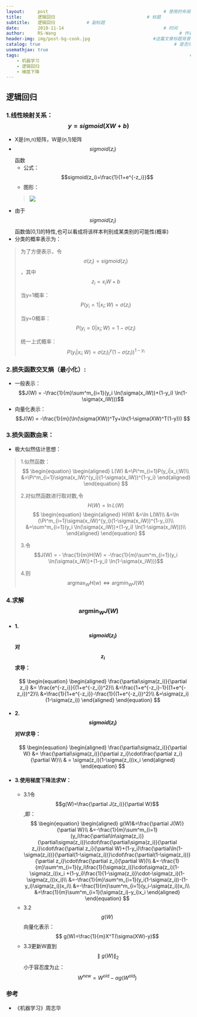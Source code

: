 ```yaml
---
layout:     post   				                            # 使用的布局（不需要改）
title:      逻辑回归				                   # 标题 
subtitle:   逻辑回归            # 副标题
date:       2018-11-14 				                        # 时间
author:     RS-Wang 						                      # 作者
header-img: img/post-bg-cook.jpg 	                    #这篇文章标题背景图片
catalog: true 						                            # 是否归档
usemathjax: true
tags:								                                  #标签
    - 机器学习
    - 逻辑回归
    - 梯度下降
---
```


## 逻辑回归

### 1.线性映射关系：$$y = sigmoid(XW + b)$$
- X是(m,n)矩阵，W是(n,1)矩阵
- $$sigmoid(z_i)$$函数
    - 公式：$$sigmoid(z_i)=\frac{1}{1+e^{-z_i}}$$
    - 图形：
    > ![](https://gss0.bdstatic.com/94o3dSag_xI4khGkpoWK1HF6hhy/baike/s%3D220/sign=dc4b35fe37a85edffe8cf921795509d8/c9fcc3cec3fdfc03f23fbf16d73f8794a5c226dc.jpg)
- 由于$$sigmoid(z_i)$$函数值[0,1]的特性,也可以看成将该样本判别成某类别的可能性(概率)
- 分类的概率表示为：
> 为了方便表示，令 $$\sigma(z_i)=sigmoid(z_i)$$，其中$$z_i = x_iW+b$$
> 
> 当y=1概率：$$P(y_i=1\vert x_i;W) = \sigma(z_i)$$ 
> 
> 当y=0概率：$$P(y_i=0\vert x_i;W) = 1-\sigma(z_i)$$
> 
> 统一上式概率：$$P(y_i|x_i;W) = \sigma(z_i)^y_i(1-\sigma(z_i))^{1-y_i}$$

### 2.损失函数交叉熵（最小化）:
- 一般表示：
    $$J(W) = -\frac{1}{m}\sum^m_{i=1}(y_i \ln(\sigma(x_iW))+(1-y_i) \ln(1-\sigma(x_iW)))$$
- 向量化表示：
    $$J(W) = -\frac{1}{m}(\ln(\sigma(XW))^Ty+\ln(1-\sigma(XW)^T(1-y))) $$

### 3.损失函数由来：
- 极大似然估计思想：
> 1.似然函数：
    $$
    \begin{equation}
    \begin{aligned}
    L(W) &=\Pi^m_{i=1}P(y_i|x_i;W)\\
    &=\Pi^m_{i=1}\sigma(x_iW)^{y_i}(1-\sigma(x_iW))^{1-y_i}
    \end{aligned}
    \end{equation}
    $$
>
> 2.对似然函数进行取对数,令 $$H(W) = \ln L(W)$$
    $$
    \begin{equation}
    \begin{aligned}
    H(W) &=\ln L(W)\\
    &=\ln (\Pi^m_{i=1}\sigma(x_iW)^{y_i}(1-\sigma(x_iW))^{1-y_i})\\
    &=\sum^m_{i=1}(y_i \ln(\sigma(x_iW))+(1-y_i) \ln(1-\sigma(x_iW)))\\
    \end{aligned}
    \end{equation}
    $$
>
> 3.令 $$J(W) = - \frac{1}{m}H(W) = -\frac{1}{m}\sum^m_{i=1}(y_i \ln(\sigma(x_iW))+(1-y_i) \ln(1-\sigma(x_iW)))$$
> 
> 4.则$$\mathop{\arg\max}_{W} H(w) \Leftrightarrow \mathop{\arg\min}_{W}J(W)$$

### 4.求解$$\mathop{\arg\min}_{W}J(W)$$
- #### 1.$$sigmoid(z_i)$$对$$z_i$$求导：
    $$
    \begin{equation}
    \begin{aligned}
    \frac{\partial\sigma(z_i)}{\partial z_i} &= \frac{e^{-z_i}}{(1+e^{-z_i})^2}\\
    &=\frac{1+e^{-z_i}-1}{(1+e^{-z_i})^2}\\
    &=\frac{1}{1+e^{-z_i}}-\frac{1}{(1+e^{-z_i})^2}\\
    &=\sigma(z_i)(1-\sigma(z_i))
    \end{aligned}
    \end{equation}
    $$
- #### 2.$$sigmoid(z_i)$$对W求导：
    $$
    \begin{equation}
    \begin{aligned}
    \frac{\partial\sigma(z_i)}{\partial W} &= \frac{\partial\sigma(z_i)}{\partial z_i}\cdot\frac{\partial z_i}{\partial W}\\
    & = \sigma(z_i)(1-\sigma(z_i))x_i
    \end{aligned}
    \end{equation}
    $$
- #### 3.使用梯度下降法求W：
    - 3.1令 $$g(W)=\frac{\partial J(z_i)}{\partial W}$$,即：
    $$
    \begin{equation}
    \begin{aligned}
    g(W)&=\frac{\partial J(W)}{\partial W}\\
    &=-\frac{1}{m}\sum^m_{i=1}(y_i\frac{\partial\ln\sigma(z_i)}{\partial\sigma(z_i)}\cdot\frac{\partial\sigma(z_i)}{\partial z_i}\cdot\frac{\partial z_i}{\partial W}+(1-y_i)\frac{\partial\ln(1-\sigma(z_i))}{\partial(1-\sigma(z_i))}\cdot\frac{\partial(1-\sigma(z_i))}{\partial z_i}\cdot\frac{\partial z_i}{\partial W})\\
    &=-\frac{1}{m}\sum^m_{i=1}(y_i\frac{1}{\sigma(z_i)}\cdot\sigma(z_i)(1-\sigma(z_i))x_i +(1-y_i)\frac{1}{1-\sigma(z_i)}\cdot-\sigma(z_i)(1-\sigma(z_i))x_i)\\
    &=-\frac{1}{m}\sum^m_{i=1}(y_i(1-\sigma(z_i))-(1-y_i)\sigma(z_i))x_i\\
    &=-\frac{1}{m}\sum^m_{i=1}(y_i-\sigma(z_i))x_i\\
    &=\frac{1}{m}\sum^m_{i=1}(\sigma(z_i)-y_i)x_i
    \end{aligned}
    \end{equation}
    $$
    - 3.2$$g(W)$$向量化表示：
    $$ g(W)=\frac{1}{m}X^T(\sigma(XW)-y)$$
    - 3.3更新W直到$$\parallel g(W)\parallel_2$$小于容忍度为止：
    $$W^{new}=W^{old}-\alpha g(W^{old}) $$

### 参考
- 《机器学习》周志华
